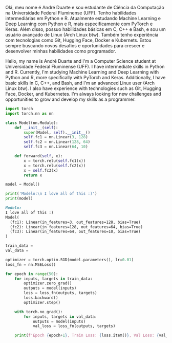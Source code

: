 Olá, meu nome é André Duarte e sou estudante de Ciência da Computação na Universidade Federal Fluminense (UFF). Tenho habilidades intermediárias em Python e R.  Atualmente estudando Machine Learning e Deep Learning com Python e R, mais especificamente com PyTorch e Keras. Além disso, possuo habilidades básicas em C, C++ e Bash, e sou um usuário avançado de Linux (Arch Linux btw). Também tenho experiência com tecnologias como Git, Hugging Face, Docker e Kubernets. Estou sempre buscando novos desafios e oportunidades para crescer e desenvolver minhas habilidades como programador.

Hello, my name is André Duarte and I'm a Computer Science student at Universidade Federal Fluminense (UFF). I have intermediate skills in Python and R. Currently, I'm studying Machine Learning and Deep Learning with Python and R, more specifically with PyTorch and Keras. Additionally, I have basic skills in C, C++, and Bash, and I'm an advanced Linux user (Arch Linux btw). I also have experience with technologies such as Git, Hugging Face, Docker, and Kubernetes. I'm always looking for new challenges and opportunities to grow and develop my skills as a programmer.

```python
import torch
import torch.nn as nn

class Model(nn.Module):
    def __init__(self):
        super(Model, self).__init__()
        self.fc1 = nn.Linear(3, 128)
        self.fc2 = nn.Linear(128, 64)
        self.fc3 = nn.Linear(64, 10)

    def forward(self, x):
        x = torch.relu(self.fc1(x))
        x = torch.relu(self.fc2(x))
        x = self.fc3(x)
        return x

model = Model()

print('Modelo:\n I love all of this :)')
print(model)
```
```markdown
Modelo:
I love all of this :)
Model(
  (fc1): Linear(in_features=3, out_features=128, bias=True)
  (fc2): Linear(in_features=128, out_features=64, bias=True)
  (fc3): Linear(in_features=64, out_features=10, bias=True)
)
```

```python
train_data =
val_data = 

optimizer = torch.optim.SGD(model.parameters(), lr=0.01)
loss_fn = nn.MSELoss()

for epoch in range(50):
    for inputs, targets in train_data:
        optimizer.zero_grad()
        outputs = model(inputs)
        loss = loss_fn(outputs, targets)
        loss.backward()
        optimizer.step()

    with torch.no_grad():
        for inputs, targets in val_data:
            outputs = model(inputs)
            val_loss = loss_fn(outputs, targets)

    print(f'Epoch {epoch+1}, Train Loss: {loss.item()}, Val Loss: {val_loss.item()}')
```
